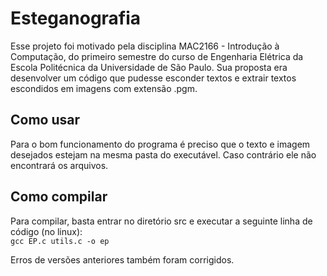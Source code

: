 # Esteganografia
Esse projeto foi motivado pela disciplina MAC2166 - Introdução à Computação, do primeiro semestre do curso de Engenharia Elétrica da Escola Politécnica da Universidade de São Paulo. Sua proposta era desenvolver um código que pudesse esconder textos e extrair textos escondidos em imagens com extensão .pgm.

## Como usar
Para o bom funcionamento do programa é preciso que o texto e imagem desejados estejam na mesma pasta do executável. Caso contrário ele não encontrará os arquivos.  

## Como compilar
Para compilar, basta entrar no diretório src e executar a seguinte linha de código (no linux):  
`gcc EP.c utils.c -o ep`

Erros de versões anteriores também foram corrigidos.
